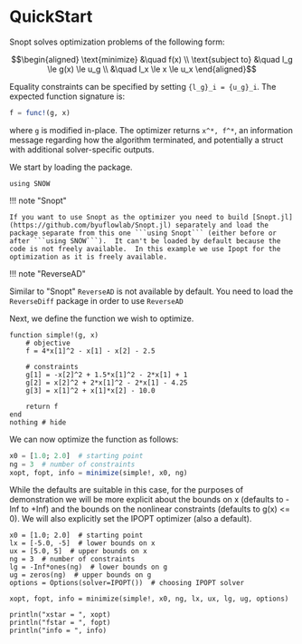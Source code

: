 # QuickStart

Snopt solves optimization problems of the following form:
```math
\begin{aligned}
\text{minimize} &\quad  f(x)  \\
\text{subject to} &\quad  l_g \le g(x) \le u_g  \\
    &\quad l_x \le x \le u_x
\end{aligned}
```
Equality constraints can be specified by setting ``{l_g}_i = {u_g}_i``.  The expected function signature is:
```julia
f = func!(g, x)
```
where ``g`` is modified in-place.  The optimizer returns ``x^*, f^*``, an information message regarding how the algorithm terminated, and potentially a struct with additional solver-specific outputs.



We start by loading the package.

```@example opt1
using SNOW
```

!!! note "Snopt" 

    If you want to use Snopt as the optimizer you need to build [Snopt.jl](https://github.com/byuflowlab/Snopt.jl) separately and load the package separate from this one ```using Snopt``` (either before or after ```using SNOW```).  It can't be loaded by default because the code is not freely available.  In this example we use Ipopt for the optimization as it is freely available.


!!! note "ReverseAD" 

Similar to "Snopt" `ReverseAD` is not available by default. You need to load the `ReverseDiff` package in order to use `ReverseAD`

Next, we define the function we wish to optimize.  

```@example opt1
function simple!(g, x)
    # objective
    f = 4*x[1]^2 - x[1] - x[2] - 2.5
    
    # constraints
    g[1] = -x[2]^2 + 1.5*x[1]^2 - 2*x[1] + 1
    g[2] = x[2]^2 + 2*x[1]^2 - 2*x[1] - 4.25
    g[3] = x[1]^2 + x[1]*x[2] - 10.0

    return f
end
nothing # hide
```

We can now optimize the function as follows:
```julia
x0 = [1.0; 2.0]  # starting point
ng = 3  # number of constraints
xopt, fopt, info = minimize(simple!, x0, ng)
```

While the defaults are suitable in this case, for the purposes of demonstration we will be more explicit about the bounds on x (defaults to -Inf to +Inf) and the bounds on the nonlinear constraints (defaults to g(x) <= 0).  We will also explicitly set the IPOPT optimizer (also a default).

```@example opt1
x0 = [1.0; 2.0]  # starting point
lx = [-5.0, -5]  # lower bounds on x
ux = [5.0, 5]  # upper bounds on x
ng = 3  # number of constraints
lg = -Inf*ones(ng)  # lower bounds on g
ug = zeros(ng)  # upper bounds on g
options = Options(solver=IPOPT())  # choosing IPOPT solver

xopt, fopt, info = minimize(simple!, x0, ng, lx, ux, lg, ug, options)

println("xstar = ", xopt)
println("fstar = ", fopt)
println("info = ", info)
```
